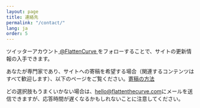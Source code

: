 ```yaml
---
layout: page
title: 連絡先
permalink: "/contact/"
lang: ja
order: 5
---
```

ツイッターアカウント<a href="https://www.twitter.com/flattencurve"> @FlattenCurve </a>をフォローすることで、サイトの更新情報の入手できます。 

あなたが専門家であり、サイトへの寄稿を希望する場合（関連するコンテンツはすべて歓迎します）、以下のページをご覧ください。[寄稿の方法](https://github.com/flattenthecurve/guide/blob/master/CONTRIBUTING.md#how-to-contribute)

どの選択肢もうまくいかない場合は、[hello@flattenthecurve.com](mailto:hello@flattenthecurve.com)にメールを送信できますが、応答時間が遅くなるかもしれないことに注意してください。

